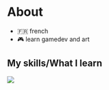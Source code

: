
<h1>About</h1>

- 🇫🇷 french
- 🎮 learn gamedev and art

</li>

<h2>My skills/What I learn </h2>
<p>
  <a href="https://skillicons.dev">
    <img src="https://skillicons.dev/icons?i=photoshop,illustrator,html,css,godot" />
  </a>
</p>

